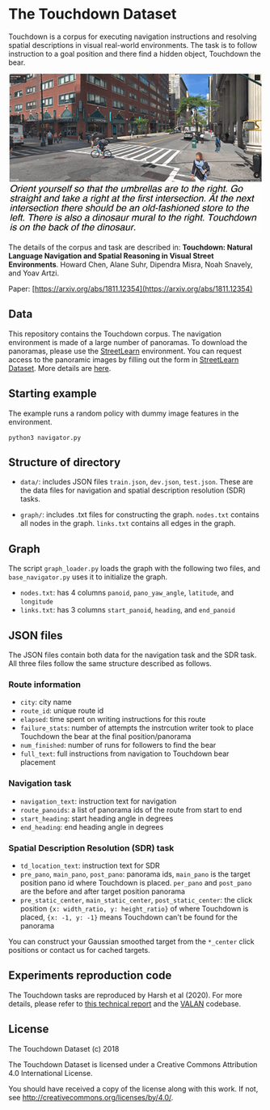 # The Touchdown Dataset

Touchdown is a corpus for executing navigation instructions and resolving spatial descriptions in visual real-world environments. The task is to follow instruction to a goal position and there find a hidden object, Touchdown the bear. 

<p align="center">  
  <img src="touchdown.gif">
</p>


The details of the corpus and task are described in: **Touchdown: Natural Language Navigation and Spatial Reasoning in Visual Street Environments**. Howard Chen, Alane Suhr, Dipendra Misra, Noah Snavely, and Yoav Artzi.

Paper: [https://arxiv.org/abs/1811.12354](https://arxiv.org/abs/1811.12354)

## Data

This repository contains the Touchdown corpus. The navigation environment is made of a large number of panoramas. To download the panoramas, please use the [StreetLearn](https://sites.google.com/view/streetlearn/code?authuser=0) environment. You can request access to the panoramic images by filling out the form in [StreetLearn Dataset](https://sites.google.com/view/streetlearn/dataset?authuser=0). More details are [here](https://sites.google.com/view/streetlearn/touchdown?authuser=0).

## Starting example
The example runs a random policy with dummy image features in the environment. 

```
python3 navigator.py
```

## Structure of directory

- `data/`: includes JSON files `train.json`, `dev.json`, `test.json`. These are the data files for navigation and spatial description resolution (SDR) tasks.

- `graph/`: includes .txt files for constructing the graph. `nodes.txt` contains all nodes in the graph. `links.txt` contains all edges in the graph.

## Graph
The script `graph_loader.py` loads the graph with the following two files, and `base_navigator.py` uses it to initialize the graph.

- `nodes.txt`: has 4 columns `panoid`, `pano_yaw_angle`, `latitude`, and `longitude`
- `links.txt`: has 3 columns `start_panoid`, `heading`, and `end_panoid`

## JSON files
The JSON files contain both data for the navigation task and the SDR task. All three files follow the same structure described as follows.

### Route information
- `city`: city name
- `route_id`: unique route id  
- `elapsed`: time spent on writing instructions for this route
- `failure_stats`: number of attempts the instrcution writer took to place Touchdown the bear at the final position/panorama
- `num_finished`: number of runs for followers to find the bear
- `full_text`: full instructions from navigation to Touchdown bear placement

### Navigation task
- `navigation_text`: instruction text for navigation 
- `route_panoids`: a list of panorama ids of the route from start to end
- `start_heading`: start heading angle in degrees
- `end_heading`: end heading angle in degrees

### Spatial Description Resolution (SDR) task
- `td_location_text`: instruction text for SDR
- `pre_pano`, `main_pano`, `post_pano`: panorama ids, `main_pano` is the target position pano id where Touchdown is placed. `per_pano` and `post_pano` are the before and after target position panorama
- `pre_static_center`, `main_static_center`, `post_static_center`: the click position `{x: width_ratio, y: height_ratio}` of where Touchdown is placed, `{x: -1, y: -1}` means Touchdown can't be found for the panorama

You can construct your Gaussian smoothed target from the `*_center` click positions or contact us for cached targets.

## Experiments reproduction code
The Touchdown tasks are reproduced by Harsh et al (2020). For more details, please refer to [this technical report](https://arxiv.org/pdf/2001.03671.pdf) and the [VALAN](https://github.com/google-research/valan) codebase.

## License
The Touchdown Dataset (c) 2018

The Touchdown Dataset is licensed under a
Creative Commons Attribution 4.0 International License.

You should have received a copy of the license along with this
work. If not, see <http://creativecommons.org/licenses/by/4.0/>.

